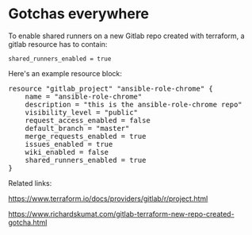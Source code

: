 # Gotchas everywhere

To enable shared runners on a new Gitlab
repo created with terraform,
a gitlab resource has to contain:

```
shared_runners_enabled = true
```

Here's an example resource block:

<pre>
resource "gitlab_project" "ansible-role-chrome" {
    name = "ansible-role-chrome"
    description = "this is the ansible-role-chrome repo"
    visibility_level = "public"
    request_access_enabled = false
    default_branch = "master"
    merge_requests_enabled = true
    issues_enabled = true
    wiki_enabled = false
    shared_runners_enabled = true
}
</pre>

Related links:

https://www.terraform.io/docs/providers/gitlab/r/project.html

https://www.richardskumat.com/gitlab-terraform-new-repo-created-gotcha.html